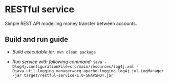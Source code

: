 # RESTful service

Simple REST API modelling money transfer between accounts.

**Build and run guide**
----

* *Build executable jar:* `mvn clean package`

* *Run service with following command:* `java -Dlog4j.configurationFile=src/main/resources/log4j.xml -Djava.util.logging.manager=org.apache.logging.log4j.jul.LogManager -jar target/restful-service-1.0-SNAPSHOT.jar`
